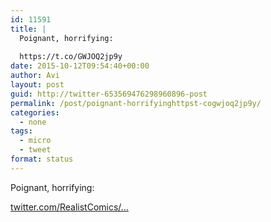 ```yaml
---
id: 11591
title: |
  Poignant, horrifying:
  
  https://t.co/GWJOQ2jp9y
date: 2015-10-12T09:54:40+00:00
author: Avi
layout: post
guid: http://twitter-653569476298960896-post
permalink: /post/poignant-horrifyinghttpst-cogwjoq2jp9y/
categories:
  - none
tags:
  - micro
  - tweet
format: status
---
```

Poignant, horrifying:

[twitter.com/RealistComics/…](https://twitter.com/RealistComics/status/653559158864760832)